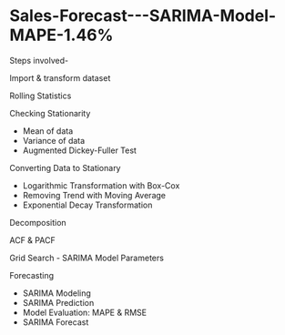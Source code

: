# Sales-Forecast---SARIMA-Model-MAPE-1.46%
Steps involved-

Import & transform dataset

Rolling Statistics

Checking Stationarity
- Mean of data
- Variance of data
- Augmented Dickey-Fuller Test

Converting Data to Stationary
- Logarithmic Transformation with Box-Cox
- Removing Trend with Moving Average
- Exponential Decay Transformation
  
Decomposition

ACF & PACF

Grid Search - SARIMA Model Parameters

Forecasting
- SARIMA Modeling
- SARIMA Prediction
- Model Evaluation: MAPE & RMSE
- SARIMA Forecast
